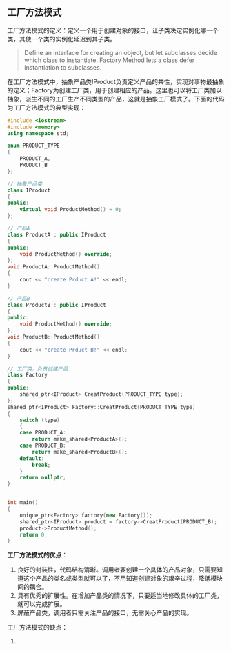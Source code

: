 ## 工厂方法模式

工厂方法模式的定义：定义一个用于创建对象的接口，让子类决定实例化哪一个类，其使一个类的实例化延迟到其子类。

> Define an interface for creating an object, but let subclasses decide which class to instantiate. Factory Method lets a class defer instantiation to subclasses.



在工厂方法模式中，抽象产品类IProduct负责定义产品的共性，实现对事物最抽象的定义；Factory为创建工厂类，用于创建相应的产品。这里也可以将工厂类加以抽象，派生不同的工厂生产不同类型的产品，这就是抽象工厂模式了。下面的代码为工厂方法模式的典型实现：

```C++
#include <iostream>
#include <memory>
using namespace std;

enum PRODUCT_TYPE
{
	PRODUCT_A,
	PRODUCT_B
};

// 抽象产品类
class IProduct
{
public:
	virtual void ProductMethod() = 0;
};

// 产品A
class ProductA : public IProduct
{
public:
	void ProductMethod() override;
};
void ProductA::ProductMethod()
{
	cout << "create Prduct A!" << endl;
}

// 产品B
class ProductB : public IProduct
{
public:
	void ProductMethod() override;
};
void ProductB::ProductMethod()
{
	cout << "create Prduct B!" << endl;
}

// 工厂类，负责创建产品
class Factory
{
public:
	shared_ptr<IProduct> CreatProduct(PRODUCT_TYPE type);
};
shared_ptr<IProduct> Factory::CreatProduct(PRODUCT_TYPE type)
{
	switch (type)
	{
	case PRODUCT_A:
		return make_shared<ProductA>();
	case PRODUCT_B:
		return make_shared<ProductB>();
	default:
		break;
	}
	return nullptr;
}


int main()
{
	unique_ptr<Factory> factory(new Factory());
	shared_ptr<IProduct> product = factory->CreatProduct(PRODUCT_B);
	product->ProductMethod();
	return 0;
}
```

**工厂方法模式的优点**：

1. 良好的封装性，代码结构清晰。调用者要创建一个具体的产品对象，只需要知道这个产品的类名或类型就可以了，不用知道创建对象的艰辛过程，降低模块间的耦合。
2. 具有优秀的扩展性。在增加产品类的情况下，只要适当地修改具体的工厂类，就可以完成扩展。
3. 屏蔽产品类，调用者只需关注产品的接口，无需关心产品的实现。

工厂方法模式的缺点：

1. ​